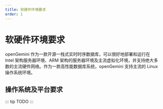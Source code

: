 ```yaml
---
title: 软硬件环境要求
order: 1
---
```


# 软硬件环境要求

openGemini 作为一款开源一栈式实时时序数据库，可以很好地部署和运行在 Intel 架构服务器环境、ARM 架构的服务器环境及主流虚拟化环境，并支持绝大多数的主流硬件网络。作为一款高性能数据库系统，openGemini 支持主流的 Linux 操作系统环境。

## 操作系统及平台要求

::: tip
TODO
:::
